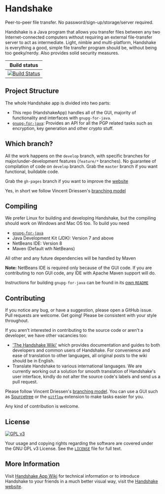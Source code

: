 Handshake
=========
Peer-to-peer file transfer. No password/sign-up/storage/server required. 

Handshake is a Java program that allows you transfer files between any two Internet-connected computers without requiring an external file-transfer server to act as intermediate.
Light, nimble and multi-platform, Handshake is everything a good, simple file transfer program should be, without being too 
geeky/nerdy. Also provides solid security measures.

| Build status |
| -------------------- |
|[![Build Status](https://travis-ci.org/SecureHandshake/HandshakeApp.svg?branch=develop)](https://travis-ci.org/SecureHandshake/HandshakeApp)

Project Structure
-----------------
The whole Handshake app is divided into two parts:
- This repo (HandshakeApp) handles all of the GUI, majority of functionality and interfaces with `gnupg-for-java`. 
- [`gnupg-for-java`](http://github.com/SecureHandshake/gnupg-for-java): Provides an API for all the PGP related tasks such
as encryption, key generation and other crypto stuff.

Which branch?
------------
All the work happens on the `develop` branch, with specific branches for major/under-development features (`feature/*` branches). No guarantee
of compilation of code on `develop` branch. Grab the `master` branch if you want functional, buildable code.

Grab the `gh-pages` branch if you want to improve the [website](http://securehandshake.github.io/HandshakeApp)

Yes, in short we follow Vincent Driessen's [branching model](http://nvie.com/posts/a-successful-git-branching-model/)

Compiling
--------
We prefer Linux for building and developing Handshake, but the compiling should work on Windows and Mac OS too.
To build you need
* [`gnupg-for-java`](http://github.com/SecureHandshake/gnupg-for-java)
* Java Development Kit (JDK): Version 7 and above
* NetBeans IDE: Version 8
* Maven (Default wth NetBeans)

All other and any future dependencies will be handled by Maven

**Note:** NetBeans IDE is required only because of the GUI code. If you are contributing to non GUI code, any IDE with Apache Maven support 
will do.

Instructions for building `gnupg-for-java` can be found in its [own `README`](https://github.com/SecureHandshake/gnupg-for-java/blob/master/README.md)

Contributing
------------
If you notice any bug, or have a suggestion, please open a GitHub issue. Pull requests are welcome. Get going! Please be 
consistent with your style throughout.

If you aren't interested in contributing to the source code or aren't a developer, we have other vacancies too:
* ['The Handshake Wiki'](http://github.com/SecureHandshake/HandshakeApp/wiki) which provides documentation and guides to both developers and common users of Handshake. For convenience and ease of translation to other languages, all original posts to the wiki should be in English.
* Translate Handshake to various international languages. We are currently working out a solution for smooth translation of Handshake's user interface, kindly do not alter the source code's labels and send us a pull request.

Please follow Vincent Driessen's [branching model](http://nvie.com/posts/a-successful-git-branching-model/). You can use a
GUI such as [Sourcetree](http://sourcetreeapp.com) or the [`gitflow`](https://github.com/nvie/gitflow) extension to make 
tasks easier for you.

Any kind of contribution is welcome.

License
-------
[![GPL v3](https://www.gnu.org/graphics/gplv3-127x51.png)](http://www.gnu.org/copyleft/gpl.html)

Your usage and copying rights regarding the software are covered under the GNU GPL v3 License. See the
[`LICENSE`](https://github.com/SecureHandshake/HandshakeApp/blob/develop/LICENSE) file for full text.

More Information
----------------
Visit [Handshake App Wiki](https://github.com/SecureHandshake/HandshakeApp/wiki) for technical information or to introduce Handshake to your friends in a much better visual way, visit the [Handshake website](http://securehandshake.github.io/).
